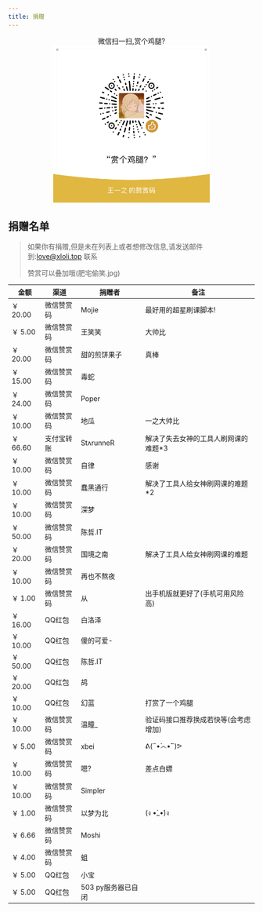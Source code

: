 ```yaml
---
title: 捐赠
---
```


<center>微信扫一扫,赏个鸡腿?</center>

<center><img src="/img/reward.png" alt=""></center>


## 捐赠名单
> 如果你有捐赠,但是未在列表上或者想修改信息,请发送邮件到:love@xloli.top 联系
> 
> 赞赏可以叠加哦(肥宅偷笑.jpg)

|金额|渠道|捐赠者|备注|
|----|----|----|----|
|￥ 20.00|微信赞赏码|Mojie|最好用的超星刷课脚本!|
|￥ 5.00|微信赞赏码|王笑笑|大帅比|
|￥ 20.00|微信赞赏码|甜的煎饼果子|真棒|
|￥ 15.00|微信赞赏码|毒蛇||
|￥ 24.00|微信赞赏码|Poper||
|￥ 10.00|微信赞赏码|地瓜|一之大帅比|
|￥ 66.60|支付宝转账|StʌrunneR|解决了失去女神的工具人刷网课的难题*3|
|￥ 10.00|微信赞赏码|自律|感谢|
|￥ 10.00|微信赞赏码|蠢黑通行|解决了工具人给女神刷网课的难题*2|
|￥ 10.00|微信赞赏码|深梦||
|￥ 50.00|微信赞赏码|陈哲.IT||
|￥ 20.00|微信赞赏码|国境之南|解决了工具人给女神刷网课的难题|
|￥ 10.00|微信赞赏码|再也不熬夜||
|￥ 1.00|微信赞赏码|从|出手机版就更好了(手机可用风险高)|
|￥ 16.00|QQ红包|白洛泽|
|￥ 10.00|QQ红包|傻的可爱-||
|￥ 50.00|QQ红包|陈哲.IT||
|￥ 20.00|QQ红包|鸪||
|￥ 10.00|QQ红包|幻蓝|打赏了一个鸡腿|
|￥ 10.00|微信赞赏码|温瞳_|验证码接口推荐换成若快等(会考虑增加)|
|￥ 5.00|微信赞赏码|xbei|ᕕ(˵•̀෴•́˵)ᕗ|
|￥ 10.00|微信赞赏码|嗯?|差点白嫖|
|￥ 10.00|微信赞赏码|Simpler||
|￥ 1.00|微信赞赏码|以梦为北|(ง •̀_•́)ง|
|￥ 6.66|微信赞赏码|Moshi||
|￥ 4.00|微信赞赏码|蛆||
|￥ 5.00|QQ红包|小宝||
|￥ 5.00|QQ红包|503 py服务器已自闭||
